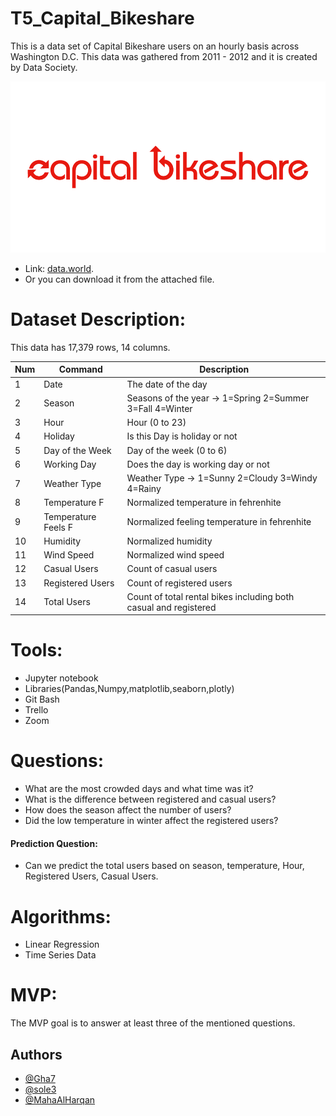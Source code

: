 # T5_Capital_Bikeshare
This is a data set of Capital Bikeshare users on an hourly basis across Washington D.C.
This data was gathered from 2011 - 2012 and it is created by 
Data Society.

![](Images/capital-bikeshare-logo.png)
- Link: [data.world](https://data.world/data-society/capital-bikeshare-2011-2012).
- Or you can download it from the attached file.

# Dataset Description:
This data has 17,379 rows, 14 columns.


| Num | Command | Description |
| --- | --- | --- |
| 1  | Date | The date of the day |
| 2  | Season | Seasons of the year -> 1=Spring 2=Summer 3=Fall 4=Winter |
| 3  | Hour | Hour (0 to 23) |
| 4  | Holiday | Is this Day is holiday or not |
| 5  | Day of the Week | Day of the week (0 to 6) |
| 6  | Working Day | Does the day is working day or not  |
| 7  | Weather Type | Weather Type -> 1=Sunny 2=Cloudy 3=Windy 4=Rainy |
| 8  | Temperature F | Normalized temperature in fehrenhite |
| 9  | Temperature Feels F  | Normalized feeling temperature in fehrenhite |
| 10 | Humidity | Normalized humidity |
| 11 | Wind Speed | Normalized wind speed |
| 12 | Casual Users | Count of casual users |
| 13 | Registered Users | Count of registered users |
| 14 | Total Users | Count of total rental bikes including both casual and registered |

# Tools:
- Jupyter notebook
- Libraries(Pandas,Numpy,matplotlib,seaborn,plotly)
- Git Bash
- Trello
- Zoom

# Questions:
- What are the most crowded days and what time was it?
- What is the difference between registered and casual users?
- How does the season affect the number of users?
- Did the low temperature in winter affect the registered users?
#### Prediction Question:
- Can we predict the total users based on season, temperature, Hour, Registered Users, Casual Users.

# Algorithms:
- Linear Regression
- Time Series Data

# MVP:
The MVP goal is to answer at least three of the mentioned questions.

## Authors

- [@Gha7](https://github.com/Gha7)
- [@sole3](https://github.com/sole3)
- [@MahaAlHarqan](https://github.com/MahaAlHarqan)
